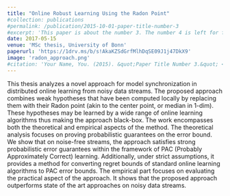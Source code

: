 ```yaml
---
title: "Online Robust Learning Using the Radon Point"
#collection: publications
#permalink: /publication/2015-10-01-paper-title-number-3
#excerpt: 'This paper is about the number 3. The number 4 is left for future work.'
date: 2017-05-15
venue: 'MSc thesis, University of Bonn'
paperurl: 'https://1drv.ms/b/s!AkaKZSdGrfMlhDqSE09J1j47DkX9'
image: 'radon_approach.png'
#citation: 'Your Name, You. (2015). &quot;Paper Title Number 3.&quot; <i>Journal 1</i>. 1(3).'
---
```

This thesis analyzes a novel approach for model synchronization in distributed online learning from noisy data streams. The proposed approach combines weak hypotheses that have been computed locally by replacing them with their Radon point (akin to the center point, or median in 1-dim). These hypotheses may be learned by a wide range of online learning algorithms thus making the approach black-box.
The work encompasses both the theoretical and empirical aspects of the method. The theoretical analysis focuses on proving probabilistic guarantees on the error bound.
We show that on noise-free streams, the approach satisfies strong probabilistic error guarantees within the framework of PAC (Probably Approximately Correct) learning. Additionally, under strict assumptions, it provides a method for converting regret bounds of standard online learning algorithms to PAC error bounds.
The empirical part focuses on evaluating the practical aspect of the approach. It shows that the proposed approach outperforms state of the art approaches on noisy data streams.


